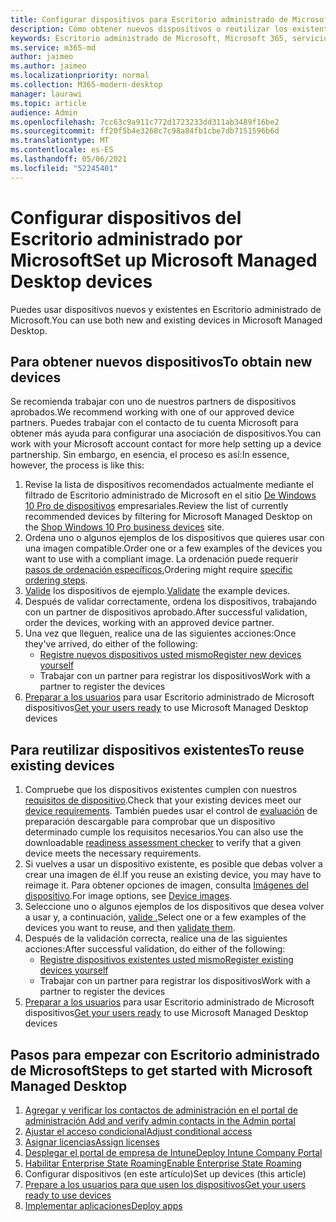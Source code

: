 ```yaml
---
title: Configurar dispositivos para Escritorio administrado de Microsoft
description: Cómo obtener nuevos dispositivos o reutilizar los existentes que califiquen
keywords: Escritorio administrado de Microsoft, Microsoft 365, servicio, documentación
ms.service: m365-md
author: jaimeo
ms.author: jaimeo
ms.localizationpriority: normal
ms.collection: M365-modern-desktop
manager: laurawi
ms.topic: article
audience: Admin
ms.openlocfilehash: 7cc63c9a911c772d1723233dd311ab3489f16be2
ms.sourcegitcommit: ff20f5b4e3268c7c98a84fb1cbe7db7151596b6d
ms.translationtype: MT
ms.contentlocale: es-ES
ms.lasthandoff: 05/06/2021
ms.locfileid: "52245401"
---
```

# <a name="set-up-microsoft-managed-desktop-devices"></a><span data-ttu-id="c06f6-104">Configurar dispositivos del Escritorio administrado por Microsoft</span><span class="sxs-lookup"><span data-stu-id="c06f6-104">Set up Microsoft Managed Desktop devices</span></span>

<span data-ttu-id="c06f6-105">Puedes usar dispositivos nuevos y existentes en Escritorio administrado de Microsoft.</span><span class="sxs-lookup"><span data-stu-id="c06f6-105">You can use both new and existing devices in Microsoft Managed Desktop.</span></span>

## <a name="to-obtain-new-devices"></a><span data-ttu-id="c06f6-106">Para obtener nuevos dispositivos</span><span class="sxs-lookup"><span data-stu-id="c06f6-106">To obtain new devices</span></span>

<span data-ttu-id="c06f6-107">Se recomienda trabajar con uno de nuestros partners de dispositivos aprobados.</span><span class="sxs-lookup"><span data-stu-id="c06f6-107">We recommend working with one of our approved device partners.</span></span> <span data-ttu-id="c06f6-108">Puedes trabajar con el contacto de tu cuenta Microsoft para obtener más ayuda para configurar una asociación de dispositivos.</span><span class="sxs-lookup"><span data-stu-id="c06f6-108">You can work with your Microsoft account contact for more help setting up a device partnership.</span></span> <span data-ttu-id="c06f6-109">Sin embargo, en esencia, el proceso es así:</span><span class="sxs-lookup"><span data-stu-id="c06f6-109">In essence, however, the process is like this:</span></span>

1. <span data-ttu-id="c06f6-110">Revise la lista de dispositivos recomendados actualmente mediante el filtrado de Escritorio administrado de Microsoft en el sitio [De Windows 10 Pro de dispositivos](https://www.microsoft.com/windowsforbusiness/view-all-devices) empresariales.</span><span class="sxs-lookup"><span data-stu-id="c06f6-110">Review the list of currently recommended devices by filtering for Microsoft Managed Desktop on the [Shop Windows 10 Pro business devices](https://www.microsoft.com/windowsforbusiness/view-all-devices) site.</span></span>
2. <span data-ttu-id="c06f6-111">Ordena uno o algunos ejemplos de los dispositivos que quieres usar con una imagen compatible.</span><span class="sxs-lookup"><span data-stu-id="c06f6-111">Order one or a few examples of the devices you want to use with a compliant image.</span></span> <span data-ttu-id="c06f6-112">La ordenación puede requerir [pasos de ordenación específicos.](../service-description/device-images.md)</span><span class="sxs-lookup"><span data-stu-id="c06f6-112">Ordering might require [specific ordering steps](../service-description/device-images.md).</span></span>
3. <span data-ttu-id="c06f6-113">[Valide](validate-device.md) los dispositivos de ejemplo.</span><span class="sxs-lookup"><span data-stu-id="c06f6-113">[Validate](validate-device.md) the example devices.</span></span>
5. <span data-ttu-id="c06f6-114">Después de validar correctamente, ordena los dispositivos, trabajando con un partner de dispositivos aprobado.</span><span class="sxs-lookup"><span data-stu-id="c06f6-114">After successful validation, order the devices, working with an approved device partner.</span></span>
6. <span data-ttu-id="c06f6-115">Una vez que lleguen, realice una de las siguientes acciones:</span><span class="sxs-lookup"><span data-stu-id="c06f6-115">Once they've arrived, do either of the following:</span></span>
    - [<span data-ttu-id="c06f6-116">Registre nuevos dispositivos usted mismo</span><span class="sxs-lookup"><span data-stu-id="c06f6-116">Register new devices yourself</span></span>](register-devices-self.md)
    - <span data-ttu-id="c06f6-117">Trabajar con un partner para registrar los dispositivos</span><span class="sxs-lookup"><span data-stu-id="c06f6-117">Work with a partner to register the devices</span></span>
7. <span data-ttu-id="c06f6-118">[Preparar a los usuarios](get-started-devices.md) para usar Escritorio administrado de Microsoft dispositivos</span><span class="sxs-lookup"><span data-stu-id="c06f6-118">[Get your users ready](get-started-devices.md) to use Microsoft Managed Desktop devices</span></span>

## <a name="to-reuse-existing-devices"></a><span data-ttu-id="c06f6-119">Para reutilizar dispositivos existentes</span><span class="sxs-lookup"><span data-stu-id="c06f6-119">To reuse existing devices</span></span>

1. <span data-ttu-id="c06f6-120">Compruebe que los dispositivos existentes cumplen con nuestros [requisitos de dispositivo](../service-description/device-requirements.md).</span><span class="sxs-lookup"><span data-stu-id="c06f6-120">Check that your existing devices meet our [device requirements](../service-description/device-requirements.md).</span></span> <span data-ttu-id="c06f6-121">También puedes usar el control de [evaluación](../get-ready/readiness-assessment-downloadable.md) de preparación descargable para comprobar que un dispositivo determinado cumple los requisitos necesarios.</span><span class="sxs-lookup"><span data-stu-id="c06f6-121">You can also use the downloadable [readiness assessment checker](../get-ready/readiness-assessment-downloadable.md) to verify that a given device meets the necessary requirements.</span></span> 
2. <span data-ttu-id="c06f6-122">Si vuelves a usar un dispositivo existente, es posible que debas volver a crear una imagen de él.</span><span class="sxs-lookup"><span data-stu-id="c06f6-122">If you reuse an existing device, you may have to reimage it.</span></span> <span data-ttu-id="c06f6-123">Para obtener opciones de imagen, consulta [Imágenes del dispositivo](../service-description/device-images.md).</span><span class="sxs-lookup"><span data-stu-id="c06f6-123">For image options, see [Device images](../service-description/device-images.md).</span></span>
3. <span data-ttu-id="c06f6-124">Seleccione uno o algunos ejemplos de los dispositivos que desea volver a usar y, a continuación, [valide .](validate-device.md)</span><span class="sxs-lookup"><span data-stu-id="c06f6-124">Select one or a few examples of the devices you want to reuse, and then [validate them](validate-device.md).</span></span>
4. <span data-ttu-id="c06f6-125">Después de la validación correcta, realice una de las siguientes acciones:</span><span class="sxs-lookup"><span data-stu-id="c06f6-125">After successful validation, do either of the following:</span></span>
    - [<span data-ttu-id="c06f6-126">Registre dispositivos existentes usted mismo</span><span class="sxs-lookup"><span data-stu-id="c06f6-126">Register existing devices yourself</span></span>](register-reused-devices-self.md)
    - <span data-ttu-id="c06f6-127">Trabajar con un partner para registrar los dispositivos</span><span class="sxs-lookup"><span data-stu-id="c06f6-127">Work with a partner to register the devices</span></span>
5. <span data-ttu-id="c06f6-128">[Preparar a los usuarios](get-started-devices.md) para usar Escritorio administrado de Microsoft dispositivos</span><span class="sxs-lookup"><span data-stu-id="c06f6-128">[Get your users ready](get-started-devices.md) to use Microsoft Managed Desktop devices</span></span>

## <a name="steps-to-get-started-with-microsoft-managed-desktop"></a><span data-ttu-id="c06f6-129">Pasos para empezar con Escritorio administrado de Microsoft</span><span class="sxs-lookup"><span data-stu-id="c06f6-129">Steps to get started with Microsoft Managed Desktop</span></span>

1. [<span data-ttu-id="c06f6-130">Agregar y verificar los contactos de administración en el portal de administración </span><span class="sxs-lookup"><span data-stu-id="c06f6-130">Add and verify admin contacts in the Admin portal</span></span>](add-admin-contacts.md)
2. [<span data-ttu-id="c06f6-131">Ajustar el acceso condicional</span><span class="sxs-lookup"><span data-stu-id="c06f6-131">Adjust conditional access</span></span>](conditional-access.md)
3. [<span data-ttu-id="c06f6-132">Asignar licencias</span><span class="sxs-lookup"><span data-stu-id="c06f6-132">Assign licenses</span></span>](assign-licenses.md)
4. [<span data-ttu-id="c06f6-133">Desplegar el portal de empresa de Intune</span><span class="sxs-lookup"><span data-stu-id="c06f6-133">Deploy Intune Company Portal</span></span>](company-portal.md)
5. [<span data-ttu-id="c06f6-134">Habilitar Enterprise State Roaming</span><span class="sxs-lookup"><span data-stu-id="c06f6-134">Enable Enterprise State Roaming</span></span>](enterprise-state-roaming.md)
6. <span data-ttu-id="c06f6-135">Configurar dispositivos (en este artículo)</span><span class="sxs-lookup"><span data-stu-id="c06f6-135">Set up devices (this article)</span></span>
7. [<span data-ttu-id="c06f6-136">Prepare a los usuarios para que usen los dispositivos</span><span class="sxs-lookup"><span data-stu-id="c06f6-136">Get your users ready to use devices</span></span>](get-started-devices.md)
8. [<span data-ttu-id="c06f6-137">Implementar aplicaciones</span><span class="sxs-lookup"><span data-stu-id="c06f6-137">Deploy apps</span></span>](deploy-apps.md)
